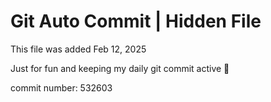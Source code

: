 # Git Auto Commit | Hidden File

This file was added Feb 12, 2025

Just for fun and keeping my daily git commit active 🤪

commit number: 532603
